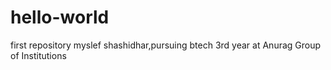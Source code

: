 # hello-world
first repository
myslef shashidhar,pursuing btech 3rd year at Anurag Group of Institutions
